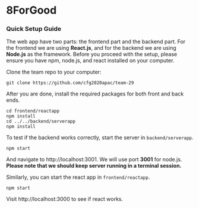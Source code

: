 # 8ForGood

### Quick Setup Guide

The web app have two parts: the frontend part and the backend part. For the frontend we are using **React.js**, and for the backend we are using **Node.js** as the framework. Before you proceed with the setup, please ensure you have npm, node.js, and react installed on your computer.

Clone the team repo to your computer:

```
git clone https://github.com/cfg2020apac/team-29
```

After you are done, install the required packages for both front and back ends.

```
cd frontend/reactapp
npm install
cd ../../backend/serverapp
npm install
```

To test if the backend works correctly, start the server in `backend/serverapp`.

```
npm start
```

And navigate to http://localhost:3001. We will use port **3001** for node.js. **Please note that we should keep server running in a terminal session.**

Similarly, you can start the react app in `frontend/reactapp`.

```
npm start
```

Visit http://localhost:3000 to see if react works.